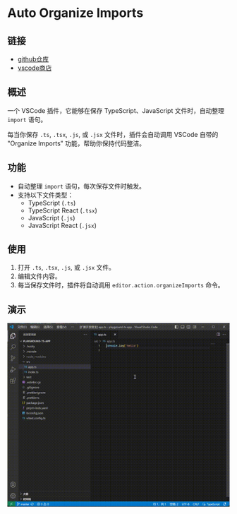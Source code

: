 # Auto Organize Imports

## 链接

- [github仓库](https://github.com/lsby/vscode-auto-organize-import)
- [vscode商店](https://marketplace.visualstudio.com/items?itemName=lsby-vscode-auto-organize-import)

## 概述

一个 VSCode 插件，它能够在保存 TypeScript、JavaScript 文件时，自动整理 `import` 语句。

每当你保存 `.ts`, `.tsx`, `.js`, 或 `.jsx` 文件时，插件会自动调用 VSCode 自带的 "Organize Imports" 功能，帮助你保持代码整洁。

## 功能

- 自动整理 `import` 语句，每次保存文件时触发。
- 支持以下文件类型：
  - TypeScript (`.ts`)
  - TypeScript React (`.tsx`)
  - JavaScript (`.js`)
  - JavaScript React (`.jsx`)

## 使用

1. 打开 `.ts`, `.tsx`, `.js`, 或 `.jsx` 文件。
2. 编辑文件内容。
3. 每当保存文件时，插件将自动调用 `editor.action.organizeImports` 命令。

## 演示

![演示](./doc/01.gif)
